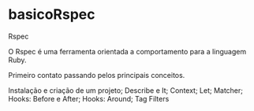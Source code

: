 # basicoRspec

Rspec

O Rspec é uma ferramenta orientada a comportamento para a linguagem Ruby. 

Primeiro contato passando pelos principais conceitos.

Instalação e criação de um projeto;
Describe e It;
Context;
Let;
Matcher;
Hooks: Before e After;
Hooks: Around;
Tag Filters

